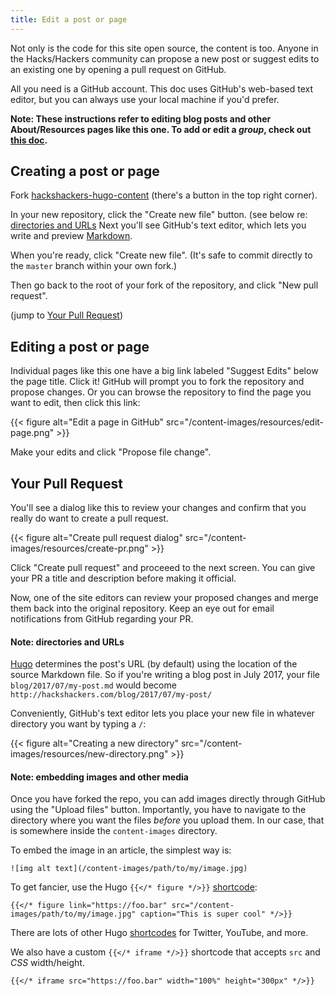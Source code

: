 ```yaml
---
title: Edit a post or page
---
```


Not only is the code for this site open source, the content is too. Anyone in the Hacks/Hackers community can propose a new post or suggest edits to an existing one by opening a pull request on GitHub.

All you need is a GitHub account. This doc uses GitHub's web-based text editor, but you can always use your local machine if you'd prefer.

**Note: These instructions refer to editing blog posts and other About/Resources pages like this one. To add or edit a _group_, check out [this doc][4].**

## Creating a post or page

Fork [hackshackers-hugo-content][1] (there's a button in the top right corner).

In your new repository, click the "Create new file" button. (see below re: [directories and URLs](#note-directories-and-urls) Next you'll see GitHub's text editor, which lets you write and preview [Markdown][3].

When you're ready, click "Create new file". (It's safe to commit directly to the `master` branch within your own fork.)

Then go back to the root of your fork of the repository, and click "New pull request".

(jump to [Your Pull Request](#your-pull-request))

## Editing a post or page

Individual pages like this one have a big link labeled "Suggest Edits" below the page title. Click it! GitHub will prompt you to fork the repository and propose changes. Or you can browse the repository to find the page you want to edit, then click this link:

{{< figure alt="Edit a page in GitHub" src="/content-images/resources/edit-page.png" >}}

Make your edits and click "Propose file change".

## Your Pull Request

You'll see a dialog like this to review your changes and confirm that you really do want to create a pull request.

{{< figure alt="Create pull request dialog" src="/content-images/resources/create-pr.png" >}}

Click "Create pull request" and proceeed to the next screen. You can give your PR a title and description before making it official.

Now, one of the site editors can review your proposed changes and merge them back into the original repository. Keep an eye out for email notifications from GitHub regarding your PR.

#### Note: directories and URLs

[Hugo][2] determines the post's URL (by default) using the location of the source Markdown file. So if you're writing a blog post in July 2017, your file `blog/2017/07/my-post.md` would become `http://hackshackers.com/blog/2017/07/my-post/`

Conveniently, GitHub's text editor lets you place your new file in whatever directory you want by typing a `/`:

{{< figure alt="Creating a new directory" src="/content-images/resources/new-directory.png" >}}

#### Note: embedding images and other media

Once you have forked the repo, you can add images directly through GitHub using the "Upload files" button. Importantly, you have to navigate to the directory where you want the files _before_ you upload them. In our case, that is somewhere inside the `content-images` directory.

To embed the image in an article, the simplest way is:

```
![img alt text](/content-images/path/to/my/image.jpg)
```

To get fancier, use the Hugo `{{</* figure */>}}` [shortcode][5]:


```
{{</* figure link="https://foo.bar" src="/content-images/path/to/my/image.jpg" caption="This is super cool" */>}}
```

There are lots of other Hugo [shortcodes][6] for Twitter, YouTube, and more.

We also have a custom `{{</* iframe */>}}` shortcode that accepts `src` and _CSS_ width/height.

```
{{</* iframe src="https://foo.bar" width="100%" height="300px" */>}}
```

[1]: https://github.com/hackshackers/hackshackers-hugo-content
[2]: https://gohugo.io
[3]: https://guides.github.com/features/mastering-markdown/
[4]: /resources/how-to-edit-a-group
[5]: https://gohugo.io/extras/shortcodes/#figure
[6]: https://gohugo.io/extras/shortcodes/
